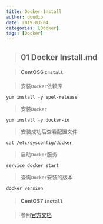 ```yaml
---
title: Docker-Install
author: doudio
date: 2019-03-04
categories: [Docker]
tags: [Docker]
---
```


> ## 01 Docker Install.md

> #### CentOS6 `Install`

> 安装`Docker`依赖库

```shell
yum install -y epel-release
```

> 安装`Docker`

```shell
yum install -y docker-io
```

> 安装成功后查看配置文件

```shell
cat /etc/sysconfig/docker
```

> 启动`Docker`服务

```shell
service docker start
```

> 查询`Docker`安装的版本

```shell
docker version
```

> #### CentOS7 `Install`

> 参照[官方文档](https://docs.docker.com/install/linux/docker-ce/centos/)

